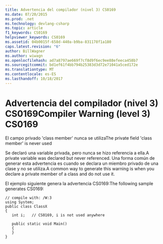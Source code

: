 ```yaml
---
title: Advertencia del compilador (nivel 3) CS0169
ms.date: 07/20/2015
ms.prod: .net
ms.technology: devlang-csharp
ms.topic: article
f1_keywords: CS0169
helpviewer_keywords: CS0169
ms.assetid: 04b0015f-658d-440a-b9ba-831178f1a180
caps.latest.revision: "6"
author: BillWagner
ms.author: wiwagn
ms.openlocfilehash: ad7a8797ae669f7cf8d9f6ec9ee88efeeca458b7
ms.sourcegitcommit: bd1ef61f4bb794b25383d3d72e71041a5ced172e
ms.translationtype: MT
ms.contentlocale: es-ES
ms.lasthandoff: 10/18/2017
---
```

# <a name="compiler-warning-level-3-cs0169"></a><span data-ttu-id="69a0f-102">Advertencia del compilador (nivel 3) CS0169</span><span class="sxs-lookup"><span data-stu-id="69a0f-102">Compiler Warning (level 3) CS0169</span></span>
<span data-ttu-id="69a0f-103">El campo privado 'class member' nunca se utiliza</span><span class="sxs-lookup"><span data-stu-id="69a0f-103">The private field 'class member' is never used</span></span>  
  
 <span data-ttu-id="69a0f-104">Se declaró una variable privada, pero nunca se hizo referencia a ella.</span><span class="sxs-lookup"><span data-stu-id="69a0f-104">A private variable was declared but never referenced.</span></span> <span data-ttu-id="69a0f-105">Una forma común de generar esta advertencia es cuando se declara un miembro privado de una clase y no se utiliza.</span><span class="sxs-lookup"><span data-stu-id="69a0f-105">A common way to generate this warning is when you declare a private member of a class and do not use it.</span></span>  
  
 <span data-ttu-id="69a0f-106">El ejemplo siguiente genera la advertencia CS0169:</span><span class="sxs-lookup"><span data-stu-id="69a0f-106">The following sample generates CS0169:</span></span>  
  
```  
// compile with: /W:3  
using System;  
public class ClassX  
{  
   int i;   // CS0169, i is not used anywhere  
  
   public static void Main()  
   {  
   }  
}  
```
